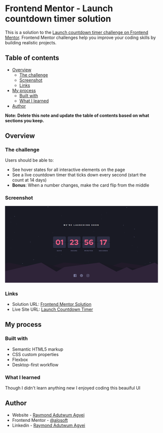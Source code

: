 # Frontend Mentor - Launch countdown timer solution

This is a solution to the [Launch countdown timer challenge on Frontend Mentor](https://www.frontendmentor.io/challenges/launch-countdown-timer-N0XkGfyz-). Frontend Mentor challenges help you improve your coding skills by building realistic projects. 

## Table of contents

- [Overview](#overview)
  - [The challenge](#the-challenge)
  - [Screenshot](#screenshot)
  - [Links](#links)
- [My process](#my-process)
  - [Built with](#built-with)
  - [What I learned](#what-i-learned)
- [Author](#author)

**Note: Delete this note and update the table of contents based on what sections you keep.**

## Overview

### The challenge

Users should be able to:

- See hover states for all interactive elements on the page
- See a live countdown timer that ticks down every second (start the count at 14 days)
- **Bonus**: When a number changes, make the card flip from the middle

### Screenshot

![](./countdown_timer.png)


### Links

- Solution URL: [Frontend Mentor Solution](https://www.frontendmentor.io/solutions/responsive-countdown-timer-with-flexbox-and-bem-for-desktop-and-mobile--DHmMeTbG)
- Live Site URL: [Launch Countdown Timer](https://alosoft.github.io/frontend_mentor-launch-countdown-timer-main/)

## My process

### Built with

- Semantic HTML5 markup
- CSS custom properties
- Flexbox
- Desktop-first workflow


### What I learned

Though I didn't learn anything new I enjoyed coding this beauiful UI



## Author

- Website - [Raymond Adutwum Agyei](https://corps-ai.herokuapp.com)
- Frontend Mentor - [@alosoft](https://www.frontendmentor.io/profile/alosoft)
- Linkedin - [Raymond Adutwum Agyei](https://www.linkedin.com/in/raymond-adutwum-agyei-366929117/)

